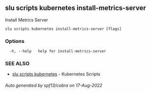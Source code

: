 ## slu scripts kubernetes install-metrics-server

Install Metrics Server

```
slu scripts kubernetes install-metrics-server [flags]
```

### Options

```
  -h, --help   help for install-metrics-server
```

### SEE ALSO

* [slu scripts kubernetes](slu_scripts_kubernetes.md)	 - Kubernetes Scripts

###### Auto generated by spf13/cobra on 17-Aug-2022
